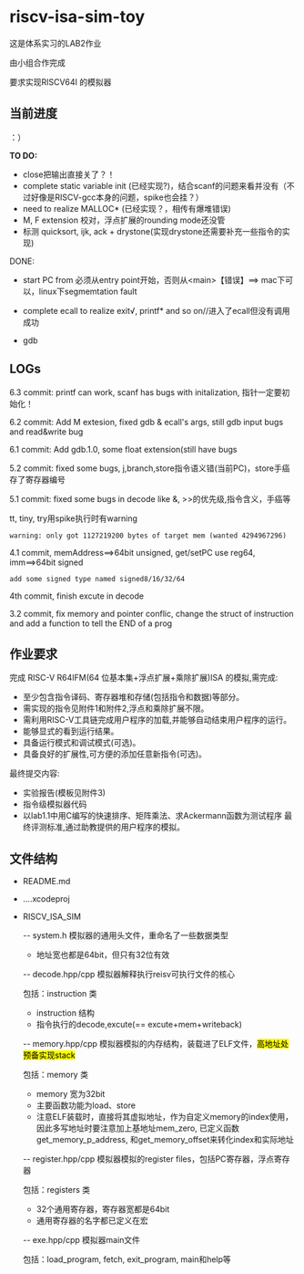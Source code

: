 # riscv-isa-sim-toy

这是体系实习的LAB2作业

由小组合作完成

要求实现RISCV64I 的模拟器


## 当前进度

：）

**TO DO:**

* close把输出直接关了？！
* complete static variable init (已经实现?)，结合scanf的问题来看并没有（不过好像是RISCV-gcc本身的问题，spike也会挂？）
* need to realize MALLOC\* (已经实现？，相传有爆堆错误)
* M, F extension 校对，浮点扩展的rounding mode还没管
* 标测 quicksort, ijk, ack + drystone(实现drystone还需要补充一些指令的实现)

DONE:

* start PC from 必须从entry point开始，否则从\<main\>【错误】==> mac下可以，linux下segmemtation fault
* complete ecall to realize exit√, printf\* and so on//进入了ecall但没有调用成功

* gdb

## LOGs

6.3 commit: printf can work, scanf has bugs with initalization, 指针一定要初始化！

6.2 commit: Add M extesion, fixed gdb & ecall's args, still gdb input bugs and read&write bug

6.1 commit: Add gdb.1.0, some float extension(still have bugs

5.2 commit: fixed some bugs, j,branch,store指令语义错(当前PC)，store手癌存了寄存器编号

5.1 commit: fixed some bugs in decode like &, >>的优先级,指令含义，手癌等

tt, tiny, try用spike执行时有warning

	warning: only got 1127219200 bytes of target mem (wanted 4294967296)


4.1 commit, memAddress==>64bit unsigned, get/setPC use reg64, imm==>64bit signed

	add some signed type named signed8/16/32/64

4th commit, finish excute in decode

3.2 commit, fix memory and pointer conflic, change the struct of instruction and add a function to tell the END of a prog

## 作业要求

完成 RISC-V R64IFM(64 位基本集+浮点扩展+乘除扩展)ISA 的模拟,需完成:

* 至少包含指令译码、寄存器堆和存储(包括指令和数据)等部分。
* 需实现的指令见附件1和附件2,浮点和乘除扩展不限。
* 需利用RISC-V工具链完成用户程序的加载,并能够自动结束用户程序的运行。 
* 能够显式的看到运行结果。
* 具备运行模式和调试模式(可选)。
* 具备良好的扩展性,可方便的添加任意新指令(可选)。

最终提交内容:

* 实验报告(模板见附件3)
* 指令级模拟器代码
* 以lab1.1中用C编写的快速排序、矩阵乘法、求Ackermann函数为测试程序 最终评测标准,通过助教提供的用户程序的模拟。


## 文件结构

- README.md 
- ....xcodeproj
- RISCV_ISA_SIM

	-- system.h
	模拟器的通用头文件，重命名了一些数据类型
	
	* 地址宽也都是64bit，但只有32位有效
	
	-- decode.hpp/cpp
	 模拟器解释执行reisv可执行文件的核心
	 
	 包括：instruction 类
	 
	 * instruction 结构
	 * 指令执行的decode,excute(== excute+mem+writeback)
	 
	-- memory.hpp/cpp
	 模拟器模拟的内存结构，装载进了ELF文件，<mark>高地址处预备实现stack</mark>
	 
	 包括：memory 类
	 
	 * memory 宽为32bit	
	 * 主要函数功能为load、store
	 * 注意ELF装载时，直接将其虚拟地址，作为自定义memory的index使用，因此多写地址时要注意加上基地址mem\_zero, 已定义函数get\_memory\_p\_address, 和get\_memory\_offset来转化index和实际地址
	 
	-- register.hpp/cpp
	 模拟器模拟的register files，包括PC寄存器，浮点寄存器
	 
	 包括：registers 类
	 
	 * 32个通用寄存器，寄存器宽都是64bit
	 * 通用寄存器的名字都已定义在宏
	 
	-- exe.hpp/cpp
	 模拟器main文件
	 
	 包括：load_program, fetch, exit\_program, main和help等



